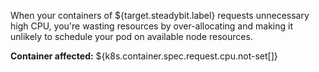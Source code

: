 When your containers of ${target.steadybit.label} requests unnecessary high CPU, you're wasting resources by over-allocating and making it unlikely to schedule your pod on available node resources.

**Container affected:** ${k8s.container.spec.request.cpu.not-set[]}
